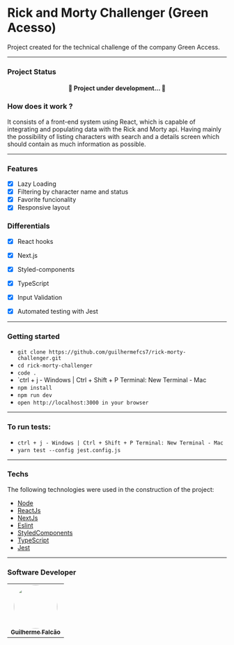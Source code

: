 # Rick and Morty Challenger (Green Acesso)

Project created for the technical challenge of the company Green Access.

---

### Project Status
<h4 align="center"> 
	🚧  Project under development...  🚧
</h4>

### How does it work ? 

It consists of a front-end system using React, which is capable of integrating and populating data with the Rick and Morty api. Having mainly the possibility of listing characters with search and a details screen
which should contain as much information as possible.

---

### Features

- [x] Lazy Loading
- [x] Filtering by character name and status
- [x] Favorite funcionality
- [x] Responsive layout

### Differentials

- [x] React hooks
- [x] Next.js
- [x] Styled-components
- [x] TypeScript
- [x] Input Validation
- [x] Automated testing with Jest


---

### Getting started

- `git clone https://github.com/guilhermefcs7/rick-morty-challenger.git`
- `cd rick-morty-challenger`
- `code .`
- `ctrl + j - Windows | Ctrl + Shift + P Terminal: New Terminal - Mac
- `npm install`
- `npm run dev`
- `open http://localhost:3000 in your browser`

---

### To run tests:

- `ctrl + j - Windows | Ctrl + Shift + P Terminal: New Terminal - Mac`
- `yarn test --config jest.config.js`

---

### Techs

The following technologies were used in the construction of the project:

- [Node](https://nodejs.org/en/)
- [ReactJs](https://pt-br.reactjs.org/)
- [NextJs](https://nextjs.org/)
- [Eslint](https://eslint.org/)
- [StyledComponents](https://styled-components.com/)
- [TypeScript](https://www.typescriptlang.org/)
- [Jest](https://jestjs.io/pt-BR/)

---

### Software Developer

<table>
  <tr>
    <td align="center"><a href="https://github.com/guilhermefcs7"><img style="border-radius: 50%;" src="https://avatars.githubusercontent.com/u/79313483?v=4" width="100px;" alt=""/><br /><sub><b>Guilherme Falcão</b></sub></a><br /></td>
  </tr>
</table>

